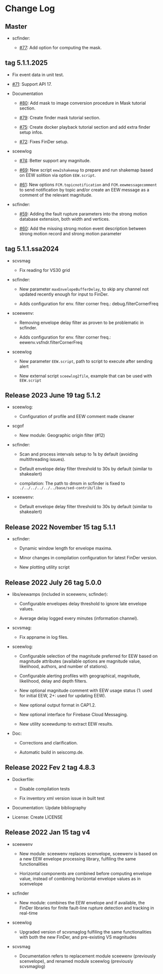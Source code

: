 # Change Log

## Master

* scfinder:
   
  * [#77](https://github.com/SED-EEW/SED-EEW-SeisComP-contributions/pull/77): Add option for computing the mask.

## tag 5.1.1.2025

* Fix event data in unit test.  

* [#71](https://github.com/SED-EEW/SED-EEW-SeisComP-contributions/pull/71): Support API 17.  

* Documentation
  
  * [#80](https://github.com/SED-EEW/SED-EEW-SeisComP-contributions/pull/80): Add mask to image conversion procedure in Mask tutorial section.
  
  * [#79](https://github.com/SED-EEW/SED-EEW-SeisComP-contributions/pull/79): Create finder mask tutorial section.
  
  * [#75](https://github.com/SED-EEW/SED-EEW-SeisComP-contributions/pull/75): Create docker playback tutorial section and add extra finder setup infos.
  
  * [#72](https://github.com/SED-EEW/SED-EEW-SeisComP-contributions/pull/72): Fixes FinDer setup.

* sceewlog

  * [#74](https://github.com/SED-EEW/SED-EEW-SeisComP-contributions/pull/74): Better support any magnitude.

  * [#69](https://github.com/SED-EEW/SED-EEW-SeisComP-contributions/pull/69): New script `eew2shakemap` to prepare and run shakemap based on EEW solition via option `EEW.script`.
  
  * [#61](https://github.com/SED-EEW/SED-EEW-SeisComP-contributions/pull/61): New options `FCM.topicnotification` and `FCM.eewmessagecomment` to send notification by topic and/or create an EEW message as a comment of the relevant magnitude.

* scfinder:
   
  * [#59](https://github.com/SED-EEW/SED-EEW-SeisComP-contributions/pull/59): Adding the fault rupture parameters into the strong motion database extension, both width and vertices.

  * [#60](https://github.com/SED-EEW/SED-EEW-SeisComP-contributions/pull/60): Add the missing strong motion event description between strong motion record and strong motion parameter

## tag 5.1.1.ssa2024

* scvsmag
  
  * Fix reading for VS30 grid

* scfinder:

  * New parameter `maxEnvelopeBufferDelay`, to skip any channel not updated recently enough for input to FinDer.
  
  * Adds configuration for env. filter corner freq.: debug.filterCornerFreq

* sceewenv:

  * Removing envelope delay filter as proven to be problematic in  scfinder.
  
  * Adds configuration for env. filter corner freq.: eewenv.vsfndr.filterCornerFreq
  
* sceewlog

  * New parameter `EEW.script`, path to script to execute after sending alert

  * New external script `sceewlog2file`, example that can be used with `EEW.script`


## Release 2023 June 19 tag 5.1.2

* sceewlog:
  
  * Configuration of profile and EEW comment made cleaner
  
* scgof
  
  * New module: Geographic origin filter (#12)
   
* scfinder:

  * Scan and process intervals setup to 1s by default (avoiding multithreading issues).

  * Default envelope delay filter threshold to 30s by default (similar to shakealert) 
  
  * compilation: The path to dmsm in scfinder is fixed to `./../../../../../base/sed-contrib/libs`

* sceewenv:
  
  * Default envelope delay filter threshold to 30s by default (similar to shakealert)  

## Release 2022 November 15 tag 5.1.1

* scfinder:

  * Dynamic window length for envelope maxima.

  * Minor changes in compilation configuration for latest FinDer version. 

  * New plotting utility script 

## Release 2022 July 26 tag 5.0.0

* libs/eewamps (included in sceewenv, scfinder): 

  * Configurable envelopes delay threshold to ignore late envelope values.

  * Average delay logged every minutes (information channel).

* scvsmag:

  * Fix appname in log files.

* sceewlog:

  * Configurable selection of the magnitude preferred for EEW based on magnitude 
    attributes (available options are magnitude value, likelihood, authors, and number 
    of stations).

  * Configurable alerting profiles with geographical, magnitude, likelihood, delay and 
    depth filters. 

  * New optional magnitude comment with EEW usage status (1: used for initial EEW, 2+: 
    used for updating EEW).
  
  * New optional output format in CAP1.2.
  
  * New optional interface for Firebase Cloud Messaging.
  
  * New utility sceewdump to extract EEW results.

* Doc:

  * Corrections and clarification.

  * Automatic build in seiscomp.de.

## Release 2022 Fev 2 tag 4.8.3

* Dockerfile: 

  * Disable compilation tests

  * Fix inventory xml version issue in built test

* Documentation: Update bibliography

* License: Create LICENSE

## Release 2022 Jan 15 tag v4

* sceewenv

  * New module: sceewenv replaces scenvelope, sceewenv is based on a new EEW 
    envelope processing library, fulfiling the same functionalities

  * Horizontal components are combined before computing envelope value, instead of
    combining horizontal envelope values as in scenvelope

* scfinder

  * New module: combines the EEW envelope and if available, the FinDer libraries for 
    finite fault-line rupture detection and tracking in real-time

* sceewlog

  * Upgraded version of scvsmaglog fulfiling the same functionalities with both the new 
    FinDer, and pre-existing VS magnitudes

* scvsmag

  * Documentation refers to replacement module sceewenv (previously scenvelope), and 
    renamed module sceewlog  (previously scvsmaglog)
